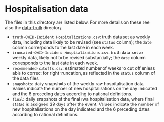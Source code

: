Hospitalisation data
================

The files in this directory are listed below. For more details on these
see also the [data-truth](..) directory.

- `truth-OWID-Incident Hospitalizations.csv`: truth data set as weekly
  data, including data likely to be revised (see `status` column); the
  `date` column corresponds to the last date in each week.
- `truncated-OWID-Incident Hospitalizations.csv`: truth data set as
  weekly data, likely not to be revised substantially; the `date` column
  corresponds to the last date in each week.
- `recommended-cutoffs.csv`: estimated number of weeks to cut off unless
  able to correct for right truncation, as reflected in the `status`
  column of the data files
- `snapshots`: daily snapshots of the weekly raw hospitalisation data.
  Values indicate the number of new hospitalisations on the day
  indicated and the 6 preceding dates according to national definitions.
- `final`: daily snapshots of the final rwa hospitalisation data, where
  final status is assigned 28 days after the event. Values indicate the
  number of new hospitalisations on the day indicated and the 6
  preceding dates according to national definitions.
